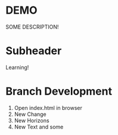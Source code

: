 # DEMO

SOME DESCRIPTION!
 # Subheader

 Learning!

 # Branch Development
 1) Open index.html in browser
 2) New Change
 3) New Horizons
 4) New Text and some
